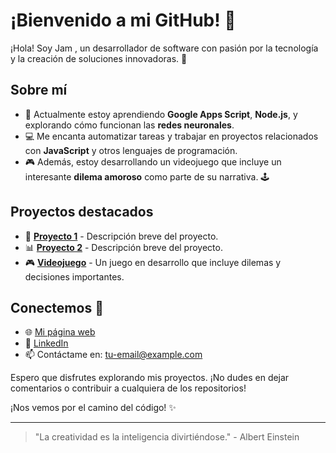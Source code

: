 # ¡Bienvenido a mi GitHub! 👋

¡Hola! Soy Jam , un desarrollador de software con pasión por la tecnología y la creación de soluciones innovadoras. 🚀

## Sobre mí

- 🌱 Actualmente estoy aprendiendo **Google Apps Script**, **Node.js**, y explorando cómo funcionan las **redes neuronales**.
- 💻 Me encanta automatizar tareas y trabajar en proyectos relacionados con **JavaScript** y otros lenguajes de programación.
- 🎮 Además, estoy desarrollando un videojuego que incluye un interesante **dilema amoroso** como parte de su narrativa. 🕹️
  
## Proyectos destacados

- 📝 **[Proyecto 1](#)** - Descripción breve del proyecto.
- 📊 **[Proyecto 2](#)** - Descripción breve del proyecto.
- 🎮 **[Videojuego](#)** - Un juego en desarrollo que incluye dilemas y decisiones importantes.

## Conectemos 🚀

- 🌐 [Mi página web](#)
- 💼 [LinkedIn](#)
- 📫 Contáctame en: [tu-email@example.com](mailto:tu-email@example.com)

Espero que disfrutes explorando mis proyectos. ¡No dudes en dejar comentarios o contribuir a cualquiera de los repositorios!

¡Nos vemos por el camino del código! ✨

---
> "La creatividad es la inteligencia divirtiéndose." - Albert Einstein

<!--
**jammolinaa/jammolinaa** is a ✨ _special_ ✨ repository because its `README.md` (this file) appears on your GitHub profile.

Here are some ideas to get you started:

- 🔭 I’m currently working on ...
- 🌱 I’m currently learning ...
- 👯 I’m looking to collaborate on ...
- 🤔 I’m looking for help with ...
- 💬 Ask me about ...
- 📫 How to reach me: ...
- 😄 Pronouns: ...
- ⚡ Fun fact: ...
-->
